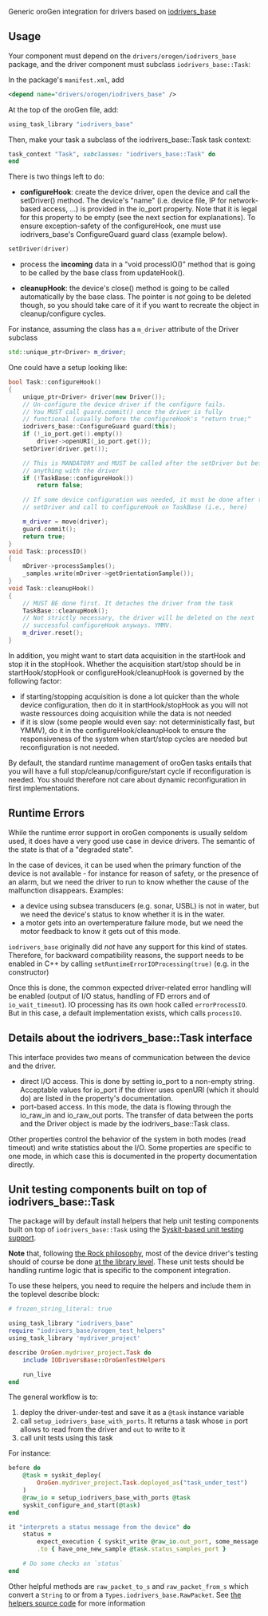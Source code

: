Generic oroGen integration for drivers based on [iodrivers_base](https://github.com/rock-core/drivers-iodrivers_base)

## Usage


Your component must depend on the `drivers/orogen/iodrivers_base` package, and the driver component must subclass `iodrivers_base::Task`:

In the package's `manifest.xml`, add

~~~ xml
<depend name="drivers/orogen/iodrivers_base" />
~~~

At the top of the oroGen file, add:

~~~ ruby
using_task_library "iodrivers_base"
~~~

Then, make your task a subclass of the iodrivers_base::Task task context:

~~~ ruby
task_context "Task", subclasses: "iodrivers_base::Task" do
end
~~~

There is two things left to do:

 * __configureHook__: create the device driver, open the device and call the
   setDriver() method. The device's "name" (i.e. device file, IP for network-based access, ...) is
   provided in the io_port property. Note that it is legal for this property to
   be empty (see the next section for explanations). To ensure exception-safety of
   the configureHook, one must use iodrivers_base's ConfigureGuard guard class (example below).

~~~ cpp
setDriver(driver)
~~~

 * process the __incoming__ data in a "void processIO()" method that is going to be
   called by the base class from updateHook().

 * __cleanupHook__: the device's close() method is going to be called
   automatically by the base class. The pointer is *not* going to be deleted
   though, so you should take care of it if you want to recreate the object in
   cleanup/configure cycles.

For instance, assuming the class has a `m_driver` attribute of the Driver
subclass

~~~ cpp
std::unique_ptr<Driver> m_driver;
~~~

One could have a setup looking like:

~~~ cpp
bool Task::configureHook()
{
    unique_ptr<Driver> driver(new Driver());
    // Un-configure the device driver if the configure fails.
    // You MUST call guard.commit() once the driver is fully
    // functional (usually before the configureHook's "return true;"
    iodrivers_base::ConfigureGuard guard(this);
    if (!_io_port.get().empty())
        driver->openURI(_io_port.get());
    setDriver(driver.get());

    // This is MANDATORY and MUST be called after the setDriver but before you do
    // anything with the driver
    if (!TaskBase::configureHook())
        return false;

    // If some device configuration was needed, it must be done after the
    // setDriver and call to configureHook on TaskBase (i.e., here)

    m_driver = move(driver);
    guard.commit();
    return true;
}
void Task::processIO()
{
    mDriver->processSamples();
    _samples.write(mDriver->getOrientationSample());
}
void Task::cleanupHook()
{
    // MUST BE done first. It detaches the driver from the task
    TaskBase::cleanupHook();
    // Not strictly necessary, the driver will be deleted on the next
    // successful configureHook anyways. YMMV.
    m_driver.reset();
}
~~~

In addition, you might want to start data acquisition in the startHook and stop
it in the stopHook. Whether the acquisition start/stop should be in
startHook/stopHook or configureHook/cleanupHook is governed by the following
factor:

 * if starting/stopping acquisition is done a lot quicker than the whole device
   configuration, then do it in startHook/stopHook as you will not waste
   ressources doing acquisition while the data is not needed
 * if it is slow (some people would even say: not deterministically fast, but
   YMMV), do it in the configureHook/cleanupHook to ensure the responsiveness of
   the system when start/stop cycles are needed but reconfiguration is not needed.

By default, the standard runtime management of oroGen tasks entails that you
will have a full stop/cleanup/configure/start cycle if reconfiguration is
needed. You should therefore not care about dynamic reconfiguration in first
implementations.

## Runtime Errors

While the runtime error support in oroGen components is usually seldom used, it
does have a very good use case in device drivers. The semantic of the state is
that of a "degraded state".

In the case of devices, it can be used when the primary function of the device
is not available - for instance for reason of safety, or the presence of an
alarm, but we need the driver to run to know whether the cause of the
malfunction disappears. Examples:

- a device using subsea transducers (e.g. sonar, USBL) is not in water, but we
  need the device's status to know whether it is in the water.
- a motor gets into an overtemperature failure mode, but we need the motor
  feedback to know it gets out of this mode.

`iodrivers_base` originally did *not* have any support for this kind of states.
Therefore, for backward compatibility reasons, the support needs to be enabled
in C++ by calling `setRuntimeErrorIOProcessing(true)` (e.g. in the constructor)

Once this is done, the common expected driver-related error handling will be
enabled (output of I/O status, handling of FD errors and of `io_wait_timeout`).
IO processing has its own hook called `errorProcessIO`. But in this case, a
default implementation exists, which calls `processIO`.

## Details about the iodrivers_base::Task interface

This interface provides two means of communication between the device and the
driver.

 * direct I/O access. This is done by setting io_port to a non-empty string.
   Acceptable values for io_port if the driver uses openURI (which it should do)
   are listed in the property's documentation.
 * port-based access. In this mode, the data is flowing through the io_raw_in
   and io_raw_out ports. The transfer of data between the ports and the Driver
   object is made by the iodrivers_base::Task class.

Other properties control the behavior of the system in both modes (read
timeout) and write statistics about the I/O. Some properties are specific to one
mode, in which case this is documented in the property documentation directly.

## Unit testing components built on top of iodrivers_base::Task

The package will by default install helpers that help unit testing components
built on top of `iodrivers_base::Task` using the
[Syskit-based unit testing support](https://www.rock-robotics.org/rock-and-syskit/components/testing.html).

**Note** that, following [the Rock philosophy](https://www.rock-robotics.org/rock-and-syskit/libraries/), most
of the device driver's testing should of course be done
[at the library level](https://www.rock-robotics.org/rock-and-syskit/libraries/cpp_libraries.html).
These unit tests should be handling runtime logic that is specific to the component
integration.

To use these helpers, you need to require the helpers and include them in the
toplevel describe block:

~~~ ruby
# frozen_string_literal: true

using_task_library "iodrivers_base"
require "iodrivers_base/orogen_test_helpers"
using_task_library 'mydriver_project'

describe OroGen.mydriver_project.Task do
    include IODriversBase::OroGenTestHelpers

    run_live
end
~~~

The general workflow is to:

1. deploy the driver-under-test and save it as a `@task` instance variable
2. call `setup_iodrivers_base_with_ports`. It returns a task whose `in` port allows
   to read from the driver and `out` to write to it
3. call unit tests using this task

For instance:

~~~ ruby
before do
    @task = syskit_deploy(
        OroGen.mydriver_project.Task.deployed_as("task_under_test")
    )
    @raw_io = setup_iodrivers_base_with_ports @task
    syskit_configure_and_start(@task)
end

it "interprets a status message from the device" do
    status =
        expect_execution { syskit_write @raw_io.out_port, some_message }
        .to { have_one_new_sample @task.status_samples_port }

    # Do some checks on `status`
end
~~~

Other helpful methods are `raw_packet_to_s` and `raw_packet_from_s` which convert
a `String` to or from a `Types.iodrivers_base.RawPacket`. See [the helpers source
code](test/orogen_test_helpers.rb) for more information
